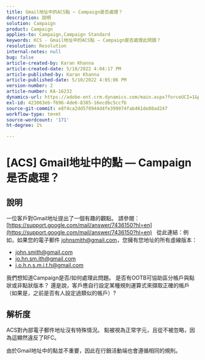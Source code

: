 ```yaml
---
title: Gmail地址中的ACS點 — Campaign是否處理？
description: 說明
solution: Campaign
product: Campaign
applies-to: Campaign,Campaign Standard
keywords: KCS - Gmail地址中的ACS點 — Campaign是否處理此問題？
resolution: Resolution
internal-notes: null
bug: false
article-created-by: Karan Khanna
article-created-date: 5/10/2022 4:04:17 PM
article-published-by: Karan Khanna
article-published-date: 5/10/2022 4:05:06 PM
version-number: 2
article-number: KA-16232
dynamics-url: https://adobe-ent.crm.dynamics.com/main.aspx?forceUCI=1&pagetype=entityrecord&etn=knowledgearticle&id=c8bb31d2-7ad0-ec11-a7b5-00224809c556
exl-id: 423063eb-f696-4de6-8385-16ecdbc5ccfb
source-git-commit: e8f4ca2dd578944d4fe399074fab461de88ad247
workflow-type: tm+mt
source-wordcount: '171'
ht-degree: 1%

---
```


# [ACS] Gmail地址中的點 — Campaign是否處理？

## 說明


一位客戶對Gmail地址提出了一個有趣的觀點。 請參閱： [https://support.google.com/mail/answer/7436150?hl=en](https://support.google.com/mail/answer/7436150?hl=en)
 
從此連結：例如，如果您的電子郵件 [johnsmith@gmail.com](mailto:johnsmith@gmail.com)，您擁有您地址的所有虛線版本：

- [john.smith@gmail.com](mailto:john.smith@gmail.com)
- [jo.hn.sm.ith@gmail.com](mailto:jo.hn.sm.ith@gmail.com)
- [j.o.h.n.s.m.i.t.h@gmail.com](mailto:j.o.h.n.s.m.i.t.h@gmail.com)


我們想知道Campaign是否/如何處理此問題。 是否有OOTB可協助區分帳戶與點狀或非點狀版本？ 還是說，客戶應自行設定某種規則運算式來擷取正確的帳戶（如果是，之前是否有人設定過類似的帳戶）?


## 解析度


ACS對內部電子郵件地址沒有特殊情況。 點被視為正常字元，且從不被忽略，因為這顯然違反了RFC。

由於Gmail地址中的點並不重要，因此在行銷活動端也會遵循相同的規則。
